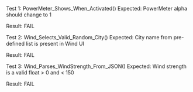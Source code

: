  Test 1: PowerMeter_Shows_When_Activated()
Expected: PowerMeter alpha should change to 1

Result: FAIL

 Test 2: Wind_Selects_Valid_Random_City()
Expected: City name from pre-defined list is present in Wind UI

Result: FAIL

 Test 3: Wind_Parses_WindStrength_From_JSON()
Expected: Wind strength is a valid float > 0 and < 150

Result: FAIL

